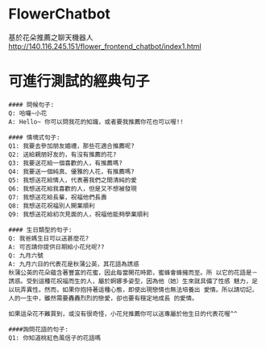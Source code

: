 # FlowerChatbot
基於花朵推薦之聊天機器人 </br>
http://140.116.245.151/flower_frontend_chatbot/index1.html

# 可進行測試的經典句子
```
#### 問候句子:
Q: 哈囉~小花
A: Hello~ 你可以問我花的知識，或者要我推薦你花也可以喔!!

#### 情境式句子:
Q1: 我要去參加朋友婚禮，那些花適合推薦呢?
Q2: 送給親朋好友的，有沒有推薦的花?
Q3: 我要送花給一個喜歡的人，有推薦嗎?
Q4: 我要送一個純真、優雅的人花，有推薦嗎?
Q5: 我想送花給情人，代表著我們之間清純的愛
Q6: 我想送花給我喜歡的人，但是又不想被發現
Q7: 我想送花給長輩，祝福他們長壽
Q8: 我想送花祝福別人開業順利
Q9: 我想送花給初次見面的人，祝福他能夠學業順利

#### 生日類型的句子:
Q: 我爸媽生日可以送甚麼花?
A: 可否請你提供日期給小花兒呢??
Q: 九月六號
A: 九月六日的代表花是秋蒲公英，其花語為誘惑
秋蒲公英的花朵蘊含著豐富的花蜜，因此每當開花時節，蜜蜂會蜂擁而至。所 以它的花語是－誘惑。受到這種花祝福而生的人，屬於婀娜多姿型，因為他（她）生來就具備了性感 魅力，足以玩弄異性。然而，如果你抱持著這種心態，即使出現戀情也無法培養出 愛情。所以請切記，人的一生中，雖然需要轟轟烈烈的戀愛，卻也要有穩定地成長 的愛情。

如果這朵花不難買到，或沒有很奇怪，小花兒推薦你可以送專屬於他生日的代表花喔^^

####詢問花語的句子:
Q1: 你知道桃紅色風信子的花語嗎


```
